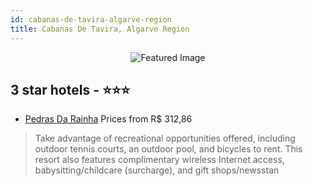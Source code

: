 ```yaml
---
id: cabanas-de-tavira-algarve-region
title: Cabanas De Tavira, Algarve Region
---
```


<center><img src="https://i.travelapi.com/hotels/2000000/1780000/1774900/1774812/6ad4ad2d_z.jpg" alt="Featured Image" /></center>


##  3 star hotels - ⭐️⭐️⭐️

-    [Pedras Da Rainha](https://us.hurb.com/hotels/cabanas-de-tavira/pedras-da-rainha-JNP-JP020135?cmp=18055) Prices from R$ 312,86
   > Take advantage of recreational opportunities offered, including outdoor tennis courts, an outdoor pool, and bicycles to rent. This resort also features complimentary wireless Internet access, babysitting/childcare (surcharge), and gift shops/newsstan
